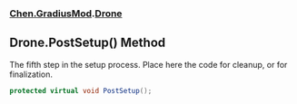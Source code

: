 
### [Chen.GradiusMod](./Chen-GradiusMod 'Chen.GradiusMod').[Drone](./Chen-GradiusMod-Drone 'Chen.GradiusMod.Drone')

## Drone.PostSetup() Method
The fifth step in the setup process. Place here the code for cleanup, or for finalization.  
```csharp
protected virtual void PostSetup();
```
